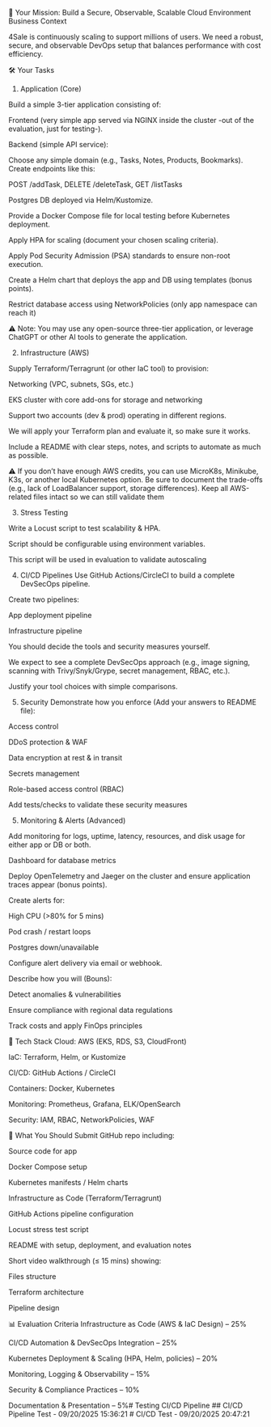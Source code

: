 🎯 Your Mission: Build a Secure, Observable, Scalable Cloud Environment
Business Context

4Sale is continuously scaling to support millions of users. We need a robust, secure, and observable DevOps setup that balances performance with cost efficiency.

🛠️ Your Tasks

1. Application (Core)

Build a simple 3-tier application consisting of:

Frontend (very simple app served via NGINX inside the cluster -out of the evaluation, just for testing-).

Backend (simple API service):

Choose any simple domain (e.g., Tasks, Notes, Products, Bookmarks). Create endpoints like this:

POST /addTask, DELETE /deleteTask, GET /listTasks

Postgres DB deployed via Helm/Kustomize.

Provide a Docker Compose file for local testing before Kubernetes deployment.

Apply HPA for scaling (document your chosen scaling criteria).

Apply Pod Security Admission (PSA) standards to ensure non-root execution.

Create a Helm chart that deploys the app and DB using templates (bonus points).

Restrict database access using NetworkPolicies (only app namespace can reach it)

⚠️ Note: You may use any open-source three-tier application, or leverage ChatGPT or other AI tools to generate the application.

2. Infrastructure (AWS)

Supply Terraform/Terragrunt (or other IaC tool) to provision:

Networking (VPC, subnets, SGs, etc.)

EKS cluster with core add-ons for storage and networking

Support two accounts (dev & prod) operating in different regions.

We will apply your Terraform plan and evaluate it, so make sure it works.

Include a README with clear steps, notes, and scripts to automate as much as possible.

⚠️ If you don’t have enough AWS credits, you can use MicroK8s, Minikube, K3s, or another local Kubernetes option. Be sure to document the trade-offs (e.g., lack of LoadBalancer support, storage differences). Keep all AWS-related files intact so we can still validate them

3. Stress Testing

Write a Locust script to test scalability & HPA.

Script should be configurable using environment variables.

This script will be used in evaluation to validate autoscaling

4. CI/CD Pipelines
Use GitHub Actions/CircleCI to build a complete DevSecOps pipeline.

Create two pipelines:

App deployment pipeline

Infrastructure pipeline

You should decide the tools and security measures yourself.

We expect to see a complete DevSecOps approach (e.g., image signing, scanning with Trivy/Snyk/Grype, secret management, RBAC, etc.).

Justify your tool choices with simple comparisons.

5. Security
Demonstrate how you enforce (Add your answers to README file):

Access control

DDoS protection & WAF

Data encryption at rest & in transit

Secrets management

Role-based access control (RBAC)

Add tests/checks to validate these security measures

5. Monitoring & Alerts (Advanced)

Add monitoring for logs, uptime, latency, resources, and disk usage for either app or DB or both.

Dashboard for database metrics

Deploy OpenTelemetry and Jaeger on the cluster and ensure application traces appear (bonus points).

Create alerts for:

High CPU (>80% for 5 mins)

Pod crash / restart loops

Postgres down/unavailable

Configure alert delivery via email or webhook.

Describe how you will (Bouns):

Detect anomalies & vulnerabilities

Ensure compliance with regional data regulations

Track costs and apply FinOps principles

🧰 Tech Stack
Cloud: AWS (EKS, RDS, S3, CloudFront)

IaC: Terraform, Helm, or Kustomize

CI/CD: GitHub Actions / CircleCI

Containers: Docker, Kubernetes

Monitoring: Prometheus, Grafana, ELK/OpenSearch

Security: IAM, RBAC, NetworkPolicies, WAF

📝 What You Should Submit
GitHub repo including:

Source code for app

Docker Compose setup

Kubernetes manifests / Helm charts

Infrastructure as Code (Terraform/Terragrunt)

GitHub Actions pipeline configuration

Locust stress test script

README with setup, deployment, and evaluation notes


Short video walkthrough (≤ 15 mins) showing:

Files structure

Terraform architecture

Pipeline design

📊 Evaluation Criteria
Infrastructure as Code (AWS & IaC Design) – 25%

CI/CD Automation & DevSecOps Integration – 25%

Kubernetes Deployment & Scaling (HPA, Helm, policies) – 20%

Monitoring, Logging & Observability – 15%

Security & Compliance Practices – 10%

Documentation & Presentation – 5%#   T e s t i n g   C I / C D   P i p e l i n e  
 # #   C I / C D   P i p e l i n e   T e s t   -   0 9 / 2 0 / 2 0 2 5   1 5 : 3 6 : 2 1  
 #   C I / C D   T e s t   -   0 9 / 2 0 / 2 0 2 5   2 0 : 4 7 : 2 1  
 